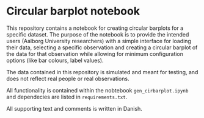 # Circular barplot notebook

This repository contains a notebook for creating circular barplots for a specific dataset. The purpose of the notebook is to provide the intended users (Aalborg University researchers) with a simple interface for loading their data, selecting a specific observation and creating a circular barplot of the data for that observation while allowing for minimum configuration options (like bar colours, label values).

The data contained in this repository is simulated and meant for testing, and does not reflect real people or real observations. 

All functionality is contained within the nobtebook `gen_cirbarplot.ipynb` and dependecies are listed in `requirements.txt`.

All supporting text and comments is written in Danish.
